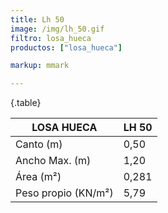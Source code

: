```yaml
---
title: Lh 50
image: /img/lh_50.gif
filtro: losa_hueca
productos: ["losa_hueca"]

markup: mmark

---
```

{.table}

|LOSA HUECA|LH 50|
|--- |--- |
|Canto (m)|0,50|
|Ancho Max. (m)|1,20|
|Área (m²)|0,281|
|Peso propio (KN/m²)|5,79|
